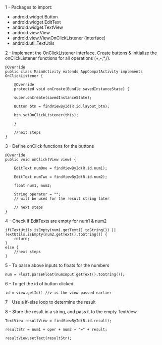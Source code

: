1 - Packages to import:
 - android.widget.Button
 - android.widget.EditText
 - android.widget.TextView
 - android.view.View
 - android.view.View.OnClickListener (interface)
 - android.util.TextUtils

2 - Implement the OnClickListener interface. Create buttons & initialize the onClickListener functions for all operations (+,-,*,/).

    @Override
    public class MainActivity extends AppCompatActivity implements OnClickListener {

        @Override
        protected void onCreate(Bundle savedInstanceState) {

        super.onCreate(savedInstanceState);

        Button btn = findViewById(R.id.layout_btn);

        btn.setOnClickListener(this);

        }
        
        //next steps
    }

3 - Define onClick functions for the buttons

    @Override 
    public void onClick(View view) { 

        EditText numOne = findViewById(R.id.num1);

        EditText numTwo = findViewById(R.id.num2);

        float num1, num2;
        
        String operator = ""; 
        // will be used for the result string later
    
        // next steps
    }

4 - Check if EditTexts are empty for num1 & num2

    if(TextUtils.isEmpty(num1.getText().toString()) || TextUtils.isEmpty(num2.getText().toString()) {
        return;
    }
    else {
        //next steps
    }

5 - To parse above inputs to floats for the numbers

    num = Float.parseFloat(numInput.getText().toString());

6 - To get the id of button clicked

    id = view.getId() //v is the view passed earlier

7 - Use a if-else loop to determine the result

8 - Store the result in a string, and pass it to the empty TextView.

    TextView resultView = findViewById(R.id.result);

    resultStr = num1 + oper + num2 + "=" + result;
    
    resultView.setText(resultStr);